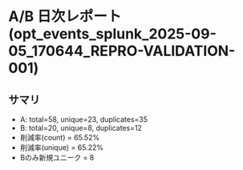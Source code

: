 # A/B 日次レポート (opt_events_splunk_2025-09-05_170644_REPRO-VALIDATION-001)

## サマリ
- A: total=58, unique=23, duplicates=35
- B: total=20, unique=8, duplicates=12
- 削減率(count) = 65.52%
- 削減率(unique) = 65.22%
- Bのみ新規ユニーク = 8